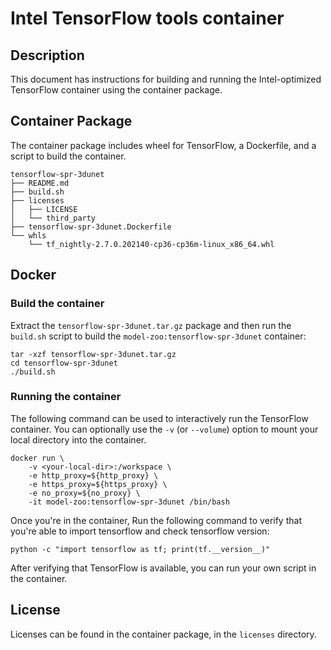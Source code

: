 <!--- 0. Title -->
# Intel TensorFlow tools container

<!-- 10. Description -->
## Description

This document has instructions for building and running the Intel-optimized
TensorFlow container using the container package.

## Container Package

The container package includes wheel for TensorFlow, a Dockerfile, and a script to build the container.

```
tensorflow-spr-3dunet
├── README.md
├── build.sh
├── licenses
│   ├── LICENSE
│   └── third_party
├── tensorflow-spr-3dunet.Dockerfile
└── whls
    └── tf_nightly-2.7.0.202140-cp36-cp36m-linux_x86_64.whl
```

## Docker

### Build the container

Extract the `tensorflow-spr-3dunet.tar.gz` package and then run the `build.sh` script
to build the `model-zoo:tensorflow-spr-3dunet` container:

```
tar -xzf tensorflow-spr-3dunet.tar.gz
cd tensorflow-spr-3dunet
./build.sh
```

### Running the container

The following command can be used to interactively run the TensorFlow
container. You can optionally use the `-v` (or `--volume`) option to mount
your local directory into the container.
```
docker run \
    -v <your-local-dir>:/workspace \
    -e http_proxy=${http_proxy} \
    -e https_proxy=${https_proxy} \
    -e no_proxy=${no_proxy} \
    -it model-zoo:tensorflow-spr-3dunet /bin/bash
```

Once you're in the container, Run the following command to verify that you're able to import tensorflow
and check tensorflow version:

```
python -c "import tensorflow as tf; print(tf.__version__)"
```

After verifying that TensorFlow is available, you can run your own
script in the container.

<!--- 80. License -->
## License

Licenses can be found in the container package, in the `licenses` directory.
